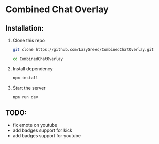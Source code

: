 # Combined Chat Overlay

## Installation:

1. Clone this repo
    ```bash
    git clone https://github.com/LazyGreed/CombinedChatOverlay.git
    ```

    ```bash
    cd CombinedChatOverlay
    ```

2. Install dependency
    ```bash
    npm install
    ```

3. Start the server
    ```bash
    npm run dev
    ```
    
## TODO:

- fix emote on youtube
- add badges support for kick
- add badges support for youtube
